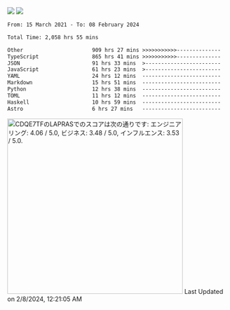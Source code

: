<div>
  <img src="https://github-readme-stats.vercel.app/api?username=naporin0624&count_private=true&show_icons=true" />
  <img src="https://github-readme-stats.vercel.app/api/top-langs/?username=naporin0624&layout=compact&hide=css" />
  <!--START_SECTION:waka-->

```txt
From: 15 March 2021 - To: 08 February 2024

Total Time: 2,058 hrs 55 mins

Other                      909 hrs 27 mins >>>>>>>>>>>--------------   44.17 %
TypeScript                 865 hrs 41 mins >>>>>>>>>>>--------------   42.05 %
JSON                       91 hrs 33 mins  >------------------------   04.45 %
JavaScript                 61 hrs 23 mins  >------------------------   02.98 %
YAML                       24 hrs 12 mins  -------------------------   01.18 %
Markdown                   15 hrs 51 mins  -------------------------   00.77 %
Python                     12 hrs 38 mins  -------------------------   00.61 %
TOML                       11 hrs 12 mins  -------------------------   00.54 %
Haskell                    10 hrs 59 mins  -------------------------   00.53 %
Astro                      6 hrs 27 mins   -------------------------   00.31 %
```

<!--END_SECTION:waka-->
  
  <!--START_SECTION:lapras-card-->
<p ><a href="https://lapras.com/public/CDQE7TF" target="_blank" rel="noopener noreferrer"><img alt="CDQE7TFのLAPRASでのスコアは次の通りです: エンジニアリング: 4.06 / 5.0, ビジネス: 3.48 / 5.0, インフルエンス: 3.53 / 5.0." src="https://lapras-card-generator.vercel.app/api/svg?e=4.06&b=3.48&i=3.53&b1=%23232323&b2=%236d6d6d&i1=%23212121&i2=%23818181&l=ja" width="400" ></a>  
Last Updated on 2/8/2024, 12:21:05 AM</p>
<!--END_SECTION:lapras-card-->
</div>
